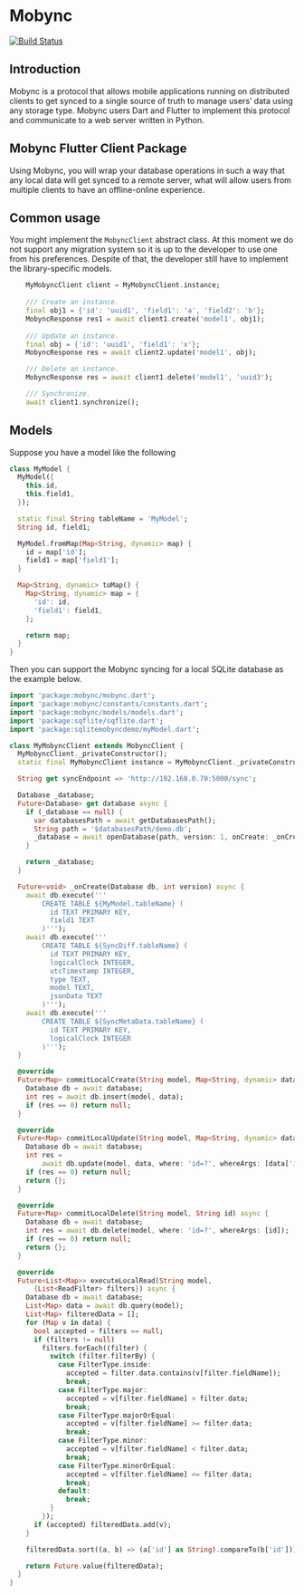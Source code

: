 # Mobync

[![Build Status](https://travis-ci.com/mobync/flutter-client.svg?token=zEuAJYpGFRGA9Uoccaqu&branch=master)](https://travis-ci.com/mobync/flutter-client)

## Introduction 

Mobync is a protocol that allows mobile applications running on distributed clients to get synced to a single source of truth to manage users’ data using any storage type. Mobync users Dart and Flutter to implement this protocol and communicate to a web server written in Python.

## Mobync Flutter Client Package

Using Mobync, you will wrap your database operations in such a way that any local data will get synced to a remote server, what will allow users from multiple clients to have an offline-online experience.

## Common usage

You might implement the ```MobyncClient``` abstract class. At this moment we do not support any migration system so it is up to the developer to use one from his preferences. Despite of that, the developer still have to implement the library-specific models. 

```dart
    MyMobyncClient client = MyMobyncClient.instance;
    
    /// Create an instance.
    final obj1 = {'id': 'uuid1', 'field1': 'a', 'field2': 'b'};
    MobyncResponse res1 = await client1.create('model1', obj1);
    
    /// Update an instance.
    final obj = {'id': 'uuid1', 'field1': 'x'};
    MobyncResponse res = await client2.update('model1', obj);

    /// Delete an instance.
    MobyncResponse res = await client1.delete('model1', 'uuid3');

    /// Synchronize.
    await client1.synchronize();
```

## Models
Suppose you have a model like the following

```dart
class MyModel {
  MyModel({
    this.id,
    this.field1,
  });

  static final String tableName = 'MyModel';
  String id, field1;

  MyModel.fromMap(Map<String, dynamic> map) {
    id = map['id'];
    field1 = map['field1'];
  }

  Map<String, dynamic> toMap() {
    Map<String, dynamic> map = {
      'id': id,
      'field1': field1,
    };

    return map;
  }
}
```

Then you can support the Mobync syncing for a local SQLite database as the example below.

```dart
import 'package:mobync/mobync.dart';
import 'package:mobync/constants/constants.dart';
import 'package:mobync/models/models.dart';
import 'package:sqflite/sqflite.dart';
import 'package:sqlitemobyncdemo/myModel.dart';

class MyMobyncClient extends MobyncClient {
  MyMobyncClient._privateConstructor();
  static final MyMobyncClient instance = MyMobyncClient._privateConstructor();

  String get syncEndpoint => 'http://192.168.0.70:5000/sync';

  Database _database;
  Future<Database> get database async {
    if (_database == null) {
      var databasesPath = await getDatabasesPath();
      String path = '$databasesPath/demo.db';
      _database = await openDatabase(path, version: 1, onCreate: _onCreate);
    }

    return _database;
  }

  Future<void> _onCreate(Database db, int version) async {
    await db.execute('''
        CREATE TABLE ${MyModel.tableName} (
          id TEXT PRIMARY KEY,
          field1 TEXT
        )''');
    await db.execute('''
        CREATE TABLE ${SyncDiff.tableName} (
          id TEXT PRIMARY KEY,
          logicalClock INTEGER,
          utcTimestamp INTEGER,
          type TEXT,
          model TEXT,
          jsonData TEXT
        )''');
    await db.execute('''
        CREATE TABLE ${SyncMetaData.tableName} (
          id TEXT PRIMARY KEY,
          logicalClock INTEGER
        )''');
  }

  @override
  Future<Map> commitLocalCreate(String model, Map<String, dynamic> data) async {
    Database db = await database;
    int res = await db.insert(model, data);
    if (res == 0) return null;
  }

  @override
  Future<Map> commitLocalUpdate(String model, Map<String, dynamic> data) async {
    Database db = await database;
    int res =
        await db.update(model, data, where: 'id=?', whereArgs: [data['id']]);
    if (res == 0) return null;
    return {};
  }

  @override
  Future<Map> commitLocalDelete(String model, String id) async {
    Database db = await database;
    int res = await db.delete(model, where: 'id=?', whereArgs: [id]);
    if (res == 0) return null;
    return {};
  }

  @override
  Future<List<Map>> executeLocalRead(String model,
      {List<ReadFilter> filters}) async {
    Database db = await database;
    List<Map> data = await db.query(model);
    List<Map> filteredData = [];
    for (Map v in data) {
      bool accepted = filters == null;
      if (filters != null)
        filters.forEach((filter) {
          switch (filter.filterBy) {
            case FilterType.inside:
              accepted = filter.data.contains(v[filter.fieldName]);
              break;
            case FilterType.major:
              accepted = v[filter.fieldName] > filter.data;
              break;
            case FilterType.majorOrEqual:
              accepted = v[filter.fieldName] >= filter.data;
              break;
            case FilterType.minor:
              accepted = v[filter.fieldName] < filter.data;
              break;
            case FilterType.minorOrEqual:
              accepted = v[filter.fieldName] <= filter.data;
              break;
            default:
              break;
          }
        });
      if (accepted) filteredData.add(v);
    }

    filteredData.sort((a, b) => (a['id'] as String).compareTo(b['id']));

    return Future.value(filteredData);
  }
}

```

